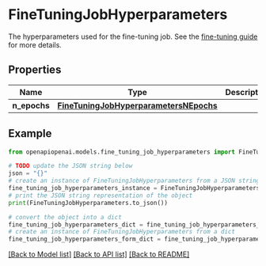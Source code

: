 # FineTuningJobHyperparameters

The hyperparameters used for the fine-tuning job. See the [fine-tuning guide](/docs/guides/fine-tuning) for more details.

## Properties

Name | Type | Description | Notes
------------ | ------------- | ------------- | -------------
**n_epochs** | [**FineTuningJobHyperparametersNEpochs**](FineTuningJobHyperparametersNEpochs.md) |  | 

## Example

```python
from openapiopenai.models.fine_tuning_job_hyperparameters import FineTuningJobHyperparameters

# TODO update the JSON string below
json = "{}"
# create an instance of FineTuningJobHyperparameters from a JSON string
fine_tuning_job_hyperparameters_instance = FineTuningJobHyperparameters.from_json(json)
# print the JSON string representation of the object
print(FineTuningJobHyperparameters.to_json())

# convert the object into a dict
fine_tuning_job_hyperparameters_dict = fine_tuning_job_hyperparameters_instance.to_dict()
# create an instance of FineTuningJobHyperparameters from a dict
fine_tuning_job_hyperparameters_form_dict = fine_tuning_job_hyperparameters.from_dict(fine_tuning_job_hyperparameters_dict)
```
[[Back to Model list]](../README.md#documentation-for-models) [[Back to API list]](../README.md#documentation-for-api-endpoints) [[Back to README]](../README.md)


